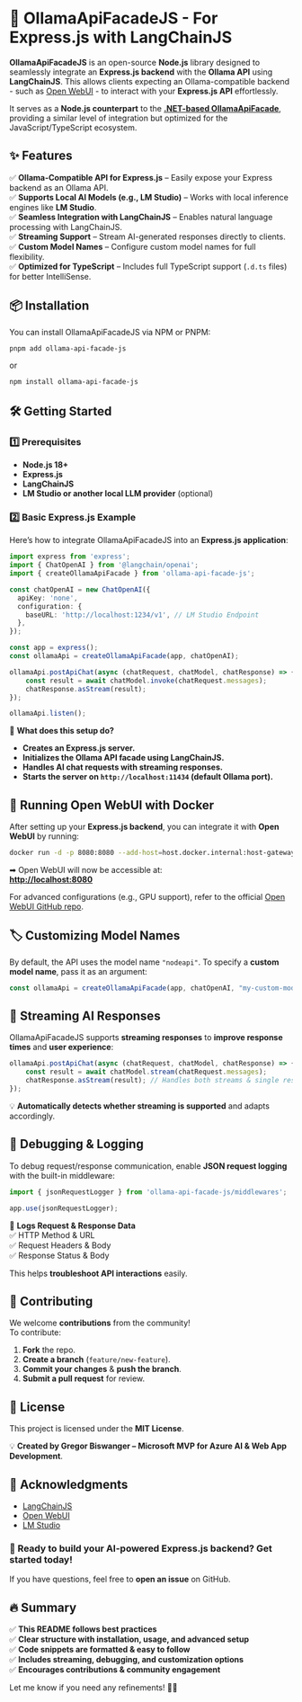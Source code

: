 # **🚀 OllamaApiFacadeJS - For Express.js with LangChainJS**

**OllamaApiFacadeJS** is an open-source **Node.js** library designed to seamlessly integrate an **Express.js backend** with the **Ollama API** using **LangChainJS**. This allows clients expecting an Ollama-compatible backend - such as [Open WebUI](https://github.com/open-webui/open-webui) - to interact with your **Express.js API** effortlessly.

It serves as a **Node.js counterpart** to the [**.NET-based OllamaApiFacade**](https://github.com/GregorBiswanger/OllamaApiFacade), providing a similar level of integration but optimized for the JavaScript/TypeScript ecosystem.

## **✨ Features**

✅ **Ollama-Compatible API for Express.js** – Easily expose your Express backend as an Ollama API.  
✅ **Supports Local AI Models (e.g., LM Studio)** – Works with local inference engines like **LM Studio**.  
✅ **Seamless Integration with LangChainJS** – Enables natural language processing with LangChainJS.  
✅ **Streaming Support** – Stream AI-generated responses directly to clients.  
✅ **Custom Model Names** – Configure custom model names for full flexibility.  
✅ **Optimized for TypeScript** – Includes full TypeScript support (`.d.ts` files) for better IntelliSense.  

## **📦 Installation**

You can install OllamaApiFacadeJS via NPM or PNPM:

```sh
pnpm add ollama-api-facade-js
```

or

```sh
npm install ollama-api-facade-js
```

## **🛠 Getting Started**

### **1️⃣ Prerequisites**

- **Node.js 18+**
- **Express.js**
- **LangChainJS**
- **LM Studio or another local LLM provider** (optional)

### **2️⃣ Basic Express.js Example**

Here’s how to integrate OllamaApiFacadeJS into an **Express.js application**:

```ts
import express from 'express';
import { ChatOpenAI } from '@langchain/openai';
import { createOllamaApiFacade } from 'ollama-api-facade-js';

const chatOpenAI = new ChatOpenAI({
  apiKey: 'none',
  configuration: {
    baseURL: 'http://localhost:1234/v1', // LM Studio Endpoint
  },
});

const app = express();
const ollamaApi = createOllamaApiFacade(app, chatOpenAI);

ollamaApi.postApiChat(async (chatRequest, chatModel, chatResponse) => {
    const result = await chatModel.invoke(chatRequest.messages);
    chatResponse.asStream(result);
});

ollamaApi.listen();
```

📌 **What does this setup do?**

- **Creates an Express.js server.**
- **Initializes the Ollama API facade using LangChainJS.**
- **Handles AI chat requests with streaming responses.**
- **Starts the server on `http://localhost:11434` (default Ollama port).**

## **📡 Running Open WebUI with Docker**

After setting up your **Express.js backend**, you can integrate it with **Open WebUI** by running:

```sh
docker run -d -p 8080:8080 --add-host=host.docker.internal:host-gateway --name open-webui ghcr.io/open-webui/open-webui:main
```

➡ Open WebUI will now be accessible at:  
**<http://localhost:8080>**  

For advanced configurations (e.g., GPU support), refer to the official [Open WebUI GitHub repo](https://github.com/open-webui/open-webui).

## **🏷️ Customizing Model Names**

By default, the API uses the model name `"nodeapi"`. To specify a **custom model name**, pass it as an argument:

```ts
const ollamaApi = createOllamaApiFacade(app, chatOpenAI, "my-custom-model");
```

## **📡 Streaming AI Responses**

OllamaApiFacadeJS supports **streaming responses** to **improve response times** and **user experience**:

```ts
ollamaApi.postApiChat(async (chatRequest, chatModel, chatResponse) => {
    const result = await chatModel.stream(chatRequest.messages);
    chatResponse.asStream(result); // Handles both streams & single responses
});
```

💡 **Automatically detects whether streaming is supported** and adapts accordingly.

## **🐞 Debugging & Logging**

To debug request/response communication, enable **JSON request logging** with the built-in middleware:

```ts
import { jsonRequestLogger } from 'ollama-api-facade-js/middlewares';

app.use(jsonRequestLogger);
```

📌 **Logs Request & Response Data**  
✅ HTTP Method & URL  
✅ Request Headers & Body  
✅ Response Status & Body  

This helps **troubleshoot API interactions** easily.

## **🤝 Contributing**

We welcome **contributions** from the community!  
To contribute:

1. **Fork** the repo.
2. **Create a branch** (`feature/new-feature`).
3. **Commit your changes** & **push the branch**.
4. **Submit a pull request** for review.

## **📄 License**

This project is licensed under the **MIT License**.

💡 **Created by Gregor Biswanger – Microsoft MVP for Azure AI & Web App Development**.

## **🙏 Acknowledgments**

- [LangChainJS](https://js.langchain.com/)
- [Open WebUI](https://openwebui.com)
- [LM Studio](https://lmstudio.ai/)

### **🚀 Ready to build your AI-powered Express.js backend? Get started today!**

If you have questions, feel free to **open an issue** on GitHub.  

## **🔥 Summary**

✅ **This README follows best practices**  
✅ **Clear structure with installation, usage, and advanced setup**  
✅ **Code snippets are formatted & easy to follow**  
✅ **Includes streaming, debugging, and customization options**  
✅ **Encourages contributions & community engagement**  

Let me know if you need any refinements! 🚀🔥
